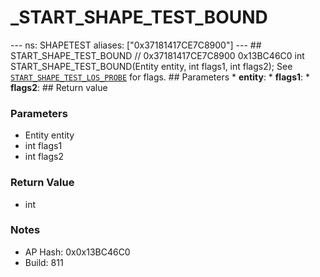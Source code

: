 # _START_SHAPE_TEST_BOUND

--- ns: SHAPETEST aliases: ["0x37181417CE7C8900"] --- ## START_SHAPE_TEST_BOUND  // 0x37181417CE7C8900 0x13BC46C0 int START_SHAPE_TEST_BOUND(Entity entity, int flags1, int flags2);  See [`START_SHAPE_TEST_LOS_PROBE`](#_0x7EE9F5D83DD4F90E) for flags.  ## Parameters * **entity**: * **flags1**: * **flags2**:  ## Return value

### Parameters
* Entity entity
* int flags1
* int flags2

### Return Value
* int

### Notes
* AP Hash: 0x0x13BC46C0
* Build: 811

